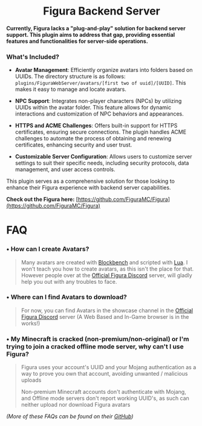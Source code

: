 <h1 style="text-align:center;">Figura Backend Server</h1>

#### Currently, Figura lacks a "plug-and-play" solution for backend server support. This plugin aims to address that gap, providing essential features and functionalities for server-side operations.

### What's Included?
- **Avatar Management**: Efficiently organize avatars into folders based on UUIDs. The directory structure is as follows: `plugins/FiguraWebServer/avatars/[first two of uuid]/[UUID]`. This makes it easy to manage and locate avatars.

- **NPC Support**: Integrates non-player characters (NPCs) by utilizing UUIDs within the avatar folder. This feature allows for dynamic interactions and customization of NPC behaviors and appearances.

- **HTTPS and ACME Challenges**: Offers built-in support for HTTPS certificates, ensuring secure connections. The plugin handles ACME challenges to automate the process of obtaining and renewing certificates, enhancing security and user trust.

- **Customizable Server Configuration**: Allows users to customize server settings to suit their specific needs, including security protocols, data management, and user access controls.

This plugin serves as a comprehensive solution for those looking to enhance their Figura experience with backend server capabilities.

**Check out the Figura here:** [https://github.com/FiguraMC/Figura](https://github.com/FiguraMC/Figura)


# FAQ

### • How can I create Avatars?
> Many avatars are created with [Blockbench](https://www.blockbench.net/) and scripted with [Lua](https://lua.org/). I won't teach you how to create avatars, as this isn't the place for that. However people over at the [Official Figura Discord](https://discord.figuramc.org/) server, will gladly help you out with any troubles to face.

### • Where can I find Avatars to download?
> For now, you can find Avatars in the showcase channel in the [Official Figura Discord](https://discord.figuramc.org/) server (A Web Based and In-Game browser is in the works!)

### • My Minecraft is cracked (non-premium/non-original) or I'm trying to join a cracked offline mode server, why can't I use Figura?
> Figura uses your account's UUID and your Mojang authentication as a way to prove you own that account, avoiding unwanted / malicious uploads
> 
> Non-premium Minecraft accounts don't authenticate with Mojang, and Offline mode servers don't report working UUID's, as such can neither upload nor download Figura avatars

*(More of these FAQs can be found on their [GitHub](https://github.com/FiguraMC/Figura?tab=readme-ov-file#faq))*
